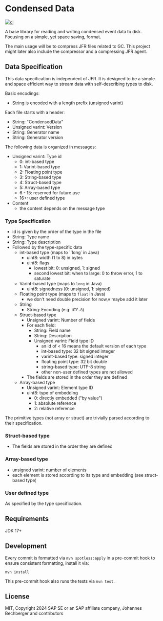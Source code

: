 Condensed Data
==============

[![ci](https://github.com/parttimenerd/condensed-data/actions/workflows/ci.yml/badge.svg)](https://github.com/parttimenerd/condensed-data/actions/workflows/ci.yml)

A base library for reading and writing condensed event data
to disk. Focusing on a simple, yet space saving, format.

The main usage will be to compress JFR files related to GC.
This project might later also include the compressor and a
compressing JFR agent.

Data Specification
------------------

This data specification is independent of JFR.
It is designed to be a simple and space efficient way to stream
data with self-describing types to disk.

Basic encodings:
- String is encoded with a length prefix (unsigned varint)

Each file starts with a header:
- String: "CondensedData"
- Unsigned varint: Version
- String: Generator name
- String: Generator version

The following data is organized in messages:

- Unsigned varint: Type id
    - 0: int-based type
    - 1: Varint-based type
    - 2: Floating point type
    - 3: String-based type
    - 4: Struct-based type
    - 5: Array-based type
    - 6 - 15: reserved for future use
    - 16+: user defined type
- Content
  - the content depends on the message type

### Type Specification
- id is given by the order of the type in the file
- String: Type name
- String: Type description
- Followed by the type-specific data
  - int-based type (maps to ``long` in Java)
    - uint8: width (1 to 8) in bytes
    - uint8: flags
      - lowest bit: 0: unsigned, 1: signed
      - second lowest bit: when to large: 0 to throw error, 1 to saturate
  - Varint-based type (maps to `long` in Java)
    - uint8: signedness (0: unsigned, 1: signed)
  - Floating point type (maps to `float` in Java)
    - we don't need double precision for now,v maybe add it later
  - String
    - String: Encoding (e.g. `UTF-8`)
  - Struct-based type
    - Unsigned varint: Number of fields
    - For each field:
      - String: Field name
      - String: Description
      - Unsigned varint: Field type ID
        - an id of < 16 means the default version of each type
        - int-based type: 32 bit signed integer
        - varint-based type: signed integer
        - floating point type: 32 bit double
        - string-based type: UTF-8 string
        - other non-user defined types are not allowed
    - The fields are stored in the order they are defined
  - Array-based type
    - Unsigned varint: Element type ID
    - uint8: type of embedding
      - 0: directly embedded ("by value")
      - 1: absolute reference
      - 2: relative reference

The primitive types (not array or struct) are trivially parsed according to their specification.

### Struct-based type
- The fields are stored in the order they are defined

### Array-based type
- unsigned varint: number of elements
- each element is stored according to its type and embedding (see struct-based type)

### User defined type
As specified by the type specification.

Requirements
------------
JDK 17+

Development
-----------
Every commit is formatted via `mvn spotless:apply` in a pre-commit hook to ensure consistent formatting, install it via:
```shell
mvn install
```
This pre-commit hook also runs the tests via `mvn test`.

License
-------
MIT, Copyright 2024 SAP SE or an SAP affiliate company, Johannes Bechberger and contributors